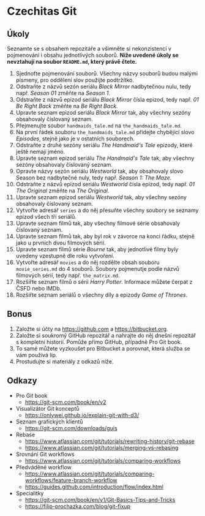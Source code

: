 # Czechitas Git

## Úkoly
Seznamte se s obsahem repozitáře a všimněte si nekonzistencí v pojmenování i obsahu jednotlivých souborů. **Níže uvedené úkoly se nevztahují na soubor `README.md`, který právě čtete.**
1. Sjednoťte pojmenování souborů. Všechny názvy souborů budou malými písmeny, pro oddělení slov použijte podtržítko.
1. Odstraňte z názvů sezón seriálu *Black Mirror* nadbytečnou nulu, tedy např. *Season 01* změňte na *Season 1.*
1. Odstraňte z názvů epizod seriálu *Black Mirror* čísla epizod, tedy např. *01 Be Right Back* změňte na *Be Right Back.*
1. Upravte seznam epizod seriálu *Black Mirror* tak, aby všechny sezóny obsahovaly číslovaný seznam.
1. Přejmenujte soubor `handmaids_tale.md` na `the_handmaids_tale.md`.
1. Na první řádek souboru `the_handmaids_tale.md` přidejte chybějící slovo *Episodes*, stejně jako je v ostatních souborech.
1. Odstraňte z druhé sezóny seriálu *The Handmaid's Tale* epizody, které ještě nemají jméno.
1. Upravte seznam epizod seriálu *The Handmaid's Tale* tak, aby všechny sezóny obsahovaly číslovaný seznam.
1. Opravte názvy sezón seriálu *Westworld* tak, aby obsahovaly slovo Season bez nadbytečné nuly, tedy např. *Season 1: The Maze.*
1. Odstraňte z názvů epizod seriálu *Westworld* čísla epizod, tedy např. *01 The Original* změňte na *The Original.*
1. Upravte seznam epizod seriálu *Westworld* tak, aby všechny sezóny obsahovaly číslovaný seznam.
1. Vytvořte adresář `series` a do něj přesuňte všechny soubory se seznamy epizod všech tří seriálů.
1. Upravte seznam filmů tak, aby všechny filmové série obsahovaly číslovaný seznam.
1. Upravte seznam filmů tak, aby byl rok v závorce na konci řádku, stejně jako u prvních dvou filmových sérií.
1. Upravte seznam filmů série *Bourne* tak, aby jednotlivé filmy byly uvedeny vzestupně dle roku vytvoření.
1. Vytvořte adresář `movies` a do něj rozdělte obsah souboru `movie_series.md` do 4 souborů. Soubory pojmenutje podle názvů filmových sérií, tedy např. `the_matrix.md`.
1. Rozšiřte seznam filmů o sérii *Harry Potter*. Informace můžete čerpat z ČSFD nebo IMDb.
1. Rozšiřte seznam seriálů o všechny díly a epizody *Game of Thrones*.

## Bonus
1. Založte si účty na https://github.com a https://bitbucket.org.
1. Založte si soukromý GitHub repozitář a nahrajte do něj dnešní repozitář s kompletní historií. Pomůže přímo GitHub, případně Pro Git book.
1. To samé můžete vyzkoušet pro Bitbucket a porovnat, která služba se vám používá líp.
1. Prostudujte si materiály z odkazů níže.

## Odkazy
* Pro Git book
  * https://git-scm.com/book/en/v2
* Visualizátor Git konceptů
  * https://onlywei.github.io/explain-git-with-d3/
* Seznam grafických klientů
  * https://git-scm.com/downloads/guis
* Rebase
  * https://www.atlassian.com/git/tutorials/rewriting-history/git-rebase
  * https://www.atlassian.com/git/tutorials/merging-vs-rebasing
* Srovnání Git workflows
  * https://www.atlassian.com/git/tutorials/comparing-workflows
* Předváděné workflow
  * https://www.atlassian.com/git/tutorials/comparing-workflows/feature-branch-workflow
  * https://guides.github.com/introduction/flow/index.html
* Specialitky
  * https://git-scm.com/book/en/v1/Git-Basics-Tips-and-Tricks
  * https://filip-prochazka.com/blog/git-fixup

